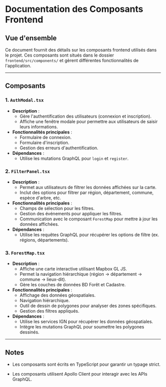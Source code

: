 # Documentation des Composants Frontend

## Vue d'ensemble
Ce document fournit des détails sur les composants frontend utilisés dans le projet. Ces composants sont situés dans le dossier `frontend/src/components/` et gèrent différentes fonctionnalités de l'application.

---

## Composants

### **1. `AuthModal.tsx`**
- **Description** :
  - Gère l'authentification des utilisateurs (connexion et inscription).
  - Affiche une fenêtre modale pour permettre aux utilisateurs de saisir leurs informations.
- **Fonctionnalités principales** :
  - Formulaire de connexion.
  - Formulaire d'inscription.
  - Gestion des erreurs d'authentification.
- **Dépendances** :
  - Utilise les mutations GraphQL pour `login` et `register`.

### **2. `FilterPanel.tsx`**
- **Description** :
  - Permet aux utilisateurs de filtrer les données affichées sur la carte.
  - Inclut des options pour filtrer par région, département, commune, espèce d'arbre, etc.
- **Fonctionnalités principales** :
  - Champs de sélection pour les filtres.
  - Gestion des événements pour appliquer les filtres.
  - Communication avec le composant `ForestMap` pour mettre à jour les données affichées.
- **Dépendances** :
  - Utilise les requêtes GraphQL pour récupérer les options de filtre (ex. régions, départements).

### **3. `ForestMap.tsx`**
- **Description** :
  - Affiche une carte interactive utilisant Mapbox GL JS.
  - Permet la navigation hiérarchique (région → département → commune → lieux-dit).
  - Gère les couches de données BD Forêt et Cadastre.
- **Fonctionnalités principales** :
  - Affichage des données géospatiales.
  - Navigation hiérarchique.
  - Outil de dessin de polygones pour analyser des zones spécifiques.
  - Gestion des filtres appliqués.
- **Dépendances** :
  - Utilise les services IGN pour récupérer les données géospatiales.
  - Intègre les mutations GraphQL pour soumettre les polygones dessinés.

---

## Notes
- Les composants sont écrits en TypeScript pour garantir un typage strict.

- Les composants utilisent Apollo Client pour interagir avec les APIs GraphQL.